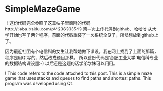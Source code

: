 # SimpleMazeGame
！这份代码完全参照了这篇帖子里面附的代码http://tieba.baidu.com/p/4236336543
第一次上传代码到github，哈哈哈
从大学开始也写了两个程序，前面的代码重装了一次系统全没了，所以想放到github上了。

因为最近社团有个电信科的女生让我帮她做下课设，我在网上找到了上面的那篇，程序是用Qt写的。然后改成题目那样。
所以这份代码是‘合肥工业大学’电信科专业的数据结构课设题:-)
以后还是这题的话学弟学妹可以用用。


! This code refers to the code attached to this post.
This is a simple maze game that uses stacks and queues to find paths and shortest paths. 
This program was developed using Qt.
